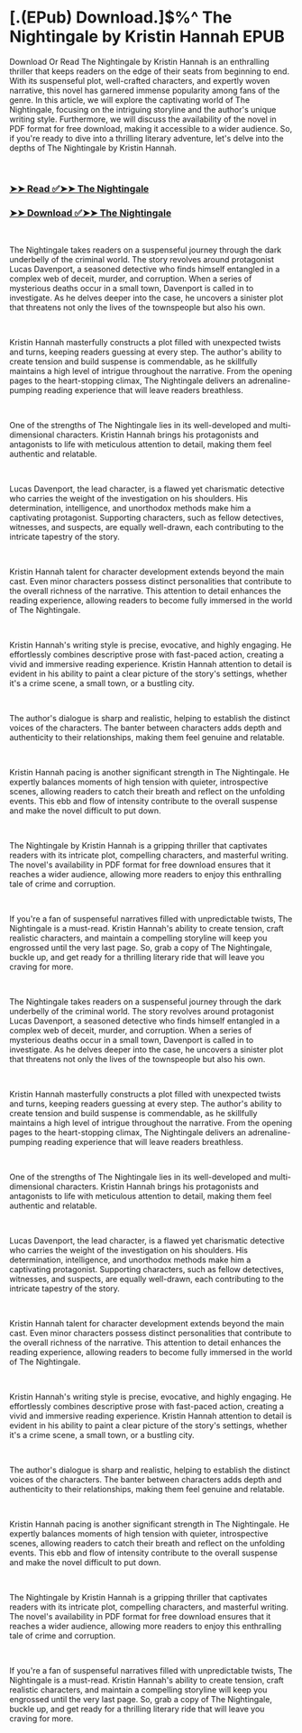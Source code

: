 # [.(EPub) Download.]$%^ The Nightingale by Kristin Hannah EPUB

<p>Download Or Read The Nightingale by Kristin Hannah is an enthralling thriller that keeps readers on the edge of their seats from beginning to end. With its suspenseful plot, well-crafted characters, and expertly woven narrative, this novel has garnered immense popularity among fans of the genre. In this article, we will explore the captivating world of The Nightingale, focusing on the intriguing storyline and the author's unique writing style. Furthermore, we will discuss the availability of the novel in PDF format for free download, making it accessible to a wider audience. So, if you're ready to dive into a thrilling literary adventure, let's delve into the depths of The Nightingale by Kristin Hannah.</p>
<p>&nbsp;</p>

### [➤➤ Read ✅➤➤ The Nightingale](https://thehelpfulbooks.blogspot.com/id/21853621)

### [➤➤ Download ✅➤➤ The Nightingale](https://thehelpfulbooks.blogspot.com/id/21853621)

<p>&nbsp;</p>
<p>The Nightingale takes readers on a suspenseful journey through the dark underbelly of the criminal world. The story revolves around protagonist Lucas Davenport, a seasoned detective who finds himself entangled in a complex web of deceit, murder, and corruption. When a series of mysterious deaths occur in a small town, Davenport is called in to investigate. As he delves deeper into the case, he uncovers a sinister plot that threatens not only the lives of the townspeople but also his own.</p>
<p>&nbsp;</p>
<p>Kristin Hannah masterfully constructs a plot filled with unexpected twists and turns, keeping readers guessing at every step. The author's ability to create tension and build suspense is commendable, as he skillfully maintains a high level of intrigue throughout the narrative. From the opening pages to the heart-stopping climax, The Nightingale delivers an adrenaline-pumping reading experience that will leave readers breathless.</p>
<p>&nbsp;</p>
<p>One of the strengths of The Nightingale lies in its well-developed and multi-dimensional characters. Kristin Hannah brings his protagonists and antagonists to life with meticulous attention to detail, making them feel authentic and relatable.</p>
<p>&nbsp;</p>
<p>Lucas Davenport, the lead character, is a flawed yet charismatic detective who carries the weight of the investigation on his shoulders. His determination, intelligence, and unorthodox methods make him a captivating protagonist. Supporting characters, such as fellow detectives, witnesses, and suspects, are equally well-drawn, each contributing to the intricate tapestry of the story.</p>
<p>&nbsp;</p>
<p>Kristin Hannah talent for character development extends beyond the main cast. Even minor characters possess distinct personalities that contribute to the overall richness of the narrative. This attention to detail enhances the reading experience, allowing readers to become fully immersed in the world of The Nightingale.</p>
<p>&nbsp;</p>
<p>Kristin Hannah's writing style is precise, evocative, and highly engaging. He effortlessly combines descriptive prose with fast-paced action, creating a vivid and immersive reading experience. Kristin Hannah attention to detail is evident in his ability to paint a clear picture of the story's settings, whether it's a crime scene, a small town, or a bustling city.</p>
<p>&nbsp;</p>
<p>The author's dialogue is sharp and realistic, helping to establish the distinct voices of the characters. The banter between characters adds depth and authenticity to their relationships, making them feel genuine and relatable.</p>
<p>&nbsp;</p>
<p>Kristin Hannah pacing is another significant strength in The Nightingale. He expertly balances moments of high tension with quieter, introspective scenes, allowing readers to catch their breath and reflect on the unfolding events. This ebb and flow of intensity contribute to the overall suspense and make the novel difficult to put down.</p>
<p>&nbsp;</p>
<p>The Nightingale by Kristin Hannah is a gripping thriller that captivates readers with its intricate plot, compelling characters, and masterful writing. The novel's availability in PDF format for free download ensures that it reaches a wider audience, allowing more readers to enjoy this enthralling tale of crime and corruption.</p>
<p>&nbsp;</p>
<p>If you're a fan of suspenseful narratives filled with unpredictable twists, The Nightingale is a must-read. Kristin Hannah's ability to create tension, craft realistic characters, and maintain a compelling storyline will keep you engrossed until the very last page. So, grab a copy of The Nightingale, buckle up, and get ready for a thrilling literary ride that will leave you craving for more.</p>
<p>&nbsp;</p>
<p>The Nightingale takes readers on a suspenseful journey through the dark underbelly of the criminal world. The story revolves around protagonist Lucas Davenport, a seasoned detective who finds himself entangled in a complex web of deceit, murder, and corruption. When a series of mysterious deaths occur in a small town, Davenport is called in to investigate. As he delves deeper into the case, he uncovers a sinister plot that threatens not only the lives of the townspeople but also his own.</p>
<p>&nbsp;</p>
<p>Kristin Hannah masterfully constructs a plot filled with unexpected twists and turns, keeping readers guessing at every step. The author's ability to create tension and build suspense is commendable, as he skillfully maintains a high level of intrigue throughout the narrative. From the opening pages to the heart-stopping climax, The Nightingale delivers an adrenaline-pumping reading experience that will leave readers breathless.</p>
<p>&nbsp;</p>
<p>One of the strengths of The Nightingale lies in its well-developed and multi-dimensional characters. Kristin Hannah brings his protagonists and antagonists to life with meticulous attention to detail, making them feel authentic and relatable.</p>
<p>&nbsp;</p>
<p>Lucas Davenport, the lead character, is a flawed yet charismatic detective who carries the weight of the investigation on his shoulders. His determination, intelligence, and unorthodox methods make him a captivating protagonist. Supporting characters, such as fellow detectives, witnesses, and suspects, are equally well-drawn, each contributing to the intricate tapestry of the story.</p>
<p>&nbsp;</p>
<p>Kristin Hannah talent for character development extends beyond the main cast. Even minor characters possess distinct personalities that contribute to the overall richness of the narrative. This attention to detail enhances the reading experience, allowing readers to become fully immersed in the world of The Nightingale.</p>
<p>&nbsp;</p>
<p>Kristin Hannah's writing style is precise, evocative, and highly engaging. He effortlessly combines descriptive prose with fast-paced action, creating a vivid and immersive reading experience. Kristin Hannah attention to detail is evident in his ability to paint a clear picture of the story's settings, whether it's a crime scene, a small town, or a bustling city.</p>
<p>&nbsp;</p>
<p>The author's dialogue is sharp and realistic, helping to establish the distinct voices of the characters. The banter between characters adds depth and authenticity to their relationships, making them feel genuine and relatable.</p>
<p>&nbsp;</p>
<p>Kristin Hannah pacing is another significant strength in The Nightingale. He expertly balances moments of high tension with quieter, introspective scenes, allowing readers to catch their breath and reflect on the unfolding events. This ebb and flow of intensity contribute to the overall suspense and make the novel difficult to put down.</p>
<p>&nbsp;</p>
<p>The Nightingale by Kristin Hannah is a gripping thriller that captivates readers with its intricate plot, compelling characters, and masterful writing. The novel's availability in PDF format for free download ensures that it reaches a wider audience, allowing more readers to enjoy this enthralling tale of crime and corruption.</p>
<p>&nbsp;</p>
<p>If you're a fan of suspenseful narratives filled with unpredictable twists, The Nightingale is a must-read. Kristin Hannah's ability to create tension, craft realistic characters, and maintain a compelling storyline will keep you engrossed until the very last page. So, grab a copy of The Nightingale, buckle up, and get ready for a thrilling literary ride that will leave you craving for more.</p>
<p>&nbsp;</p>
